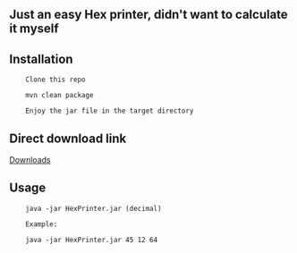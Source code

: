 ## Just an easy Hex printer, didn't want to calculate it myself

## Installation
```
    Clone this repo

    mvn clean package

    Enjoy the jar file in the target directory

```

## Direct download link
[Downloads](https://github.com/Matsv/hexprinter/releases/)

## Usage
```
    java -jar HexPrinter.jar (decimal)

    Example:

    java -jar HexPrinter.jar 45 12 64